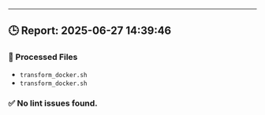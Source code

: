 
---
## 🕒 Report: 2025-06-27 14:39:46

### 📂 Processed Files
- `transform_docker.sh`
- `transform_docker.sh`

### ✅ No lint issues found.
